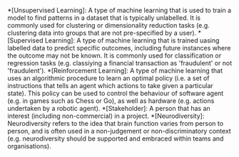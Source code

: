 *[Unsupervised Learning]: A type of machine learning that is used to train a model to find patterns in a dataset that is typically unlabelled. It is commonly used for clustering or dimensionality reduction tasks (e.g. clustering data into groups that are not pre-specified by a user).
*[Supervised Learning]: A type of machine learning that is trained uasing labelled data to predict specific outcomes, including future instances where the outcome may not be known. It is commonly used for classification or regression tasks (e.g. classiying a financial transaction as 'fraudulent' or not 'fraudulent').
*[Reinforcement Learning]: A type of machine learning that uses an algorithmic procedure to learn an optimal policy (i.e. a set of instructions that tells an agent which actions to take given a particular state). This policy can be used to control the behaviour of software agent (e.g. in games such as Chess or Go), as well as hardware (e.g. actions undertaken by a robotic agent).
*[Stakeholder]: A person that has an interest (including non-commercial) in a project.
*[Neurodiversity]: Neurodiversity refers to the idea that brain function varies from person to person, and is often used in a non-judgement or non-discriminatory context (e.g. neurodiversity should be supported and embraced within teams and organisations).

<!--
*[Accessibility]: 
*[Inclusivity]: -->

